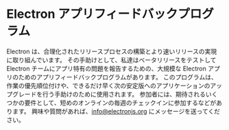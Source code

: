 # Electron アプリフィードバックプログラム
Electron は、合理化されたリリースプロセスの構築とより速いリリースの実現に取り組んでいます。 その手助けとして、私達はベータリリースをテストして Electron チームにアプリ特有の問題を報告するための、大規模な Electron アプリのためのアプリフィードバックプログラムがあります。 このプログラムは、作業の優先順位付けや、できるだけ早く次の安定版へのアプリケーションのアップグレードを行う手助けのために使用されます。 参加者には、期待されるいくつかの要件として、短めのオンラインの毎週のチェックインに参加するなどがあります。 興味や質問があれば、info@electronjs.org にメッセージを送ってください。
